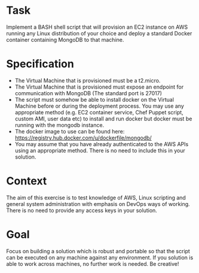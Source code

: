 # Task
Implement a BASH shell script that will provision an EC2 instance on AWS running any Linux distribution of your choice and deploy a standard Docker container containing MongoDB to that machine.

# Specification
+ The Virtual Machine that is provisioned must be a t2.micro.
+ The Virtual Machine that is provisioned must expose an endpoint for communication with MongoDB (The standard port is 27017)
+ The script must somehow be able to install docker on the Virtual Machine before or during the deployment process. You may use any appropriate method (e.g. EC2 container service, Chef Puppet script, custom AMI, user data etc) to install and run docker but  docker must be running with the mongodb instance.
+ The docker image to use can be found here: https://registry.hub.docker.com/u/dockerfile/mongodb/
+ You may assume that you have already authenticated to the AWS APIs using an appropriate method. There is no need to include this in your solution.

# Context 
The aim of this exercise is to test knowledge of AWS, Linux scripting and general system administration with emphasis on DevOps ways of working. There is no need to provide any access keys in your solution.

# Goal
Focus on building a solution which is robust and portable so that the script can be executed on any machine against any environment. If you solution is able to work across machines, no further work is needed. Be creative!
